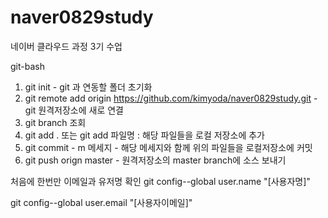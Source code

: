 # naver0829study
네이버 클라우드 과정 3기 수업 


git-bash
1. git init - git 과 연동할 폴더 초기화
2. git remote add origin https://github.com/kimyoda/naver0829study.git -  git 원격저장소에 새로 연결
3. git branch 조회
4. git add . 또는 git add 파일명 : 해당 파일들을 로컬 저장소에 추가
5. git commit - m 메세지 - 해당 메세지와 함께 위의 파일들을 로컬저장소에 커밋
6. git push orign master - 원격저장소의 master branch에 소스 보내기


처음에 한번만 이메일과 유저명 확인
git config--global user.name "[사용자명]"

git config--global user.email "[사용자이메일]"
